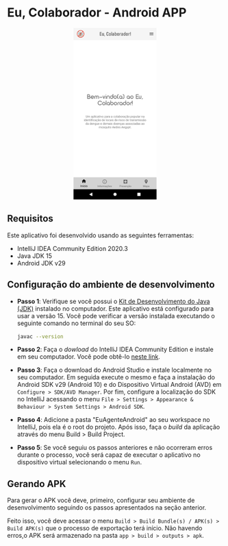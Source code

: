 # Eu, Colaborador - Android APP

<span style="display: block; text-align:center;">
    <img src="eu-colaborador.png" height="400" >
</span>

## Requisitos

Este aplicativo foi desenvolvido usando as seguintes ferramentas:

- IntelliJ IDEA Community Edition 2020.3
- Java JDK 15
- Android JDK v29

## Configuração do ambiente de desenvolvimento

- **Passo 1**: Verifique se você possui o [Kit de Desenvolvimento do Java (JDK)](https://www.oracle.com/java/technologies/javase/jdk15-archive-downloads.html) instalado no computador. Este aplicativo está configurado para usar a versão 15. Você pode verificar a versão instalada executando o seguinte comando no terminal do seu SO:

  ```bash
  javac --version
  ```

- **Passo 2**: Faça o _dowload_ do IntelliJ IDEA Community Edition e instale em seu computador. Você pode obtê-lo [neste link](https://www.jetbrains.com/pt-br/idea/download).

- **Passo 3**: Faça o download do Android Studio e instale localmente no seu computador. Em seguida execute o mesmo e faça a instalação do Android SDK v29 (Android 10) e do Dispositivo Virtual Android (AVD) em `Configure > SDK/AVD Manager`. Por fim, configure a localização do SDK no IntelliJ acessando o menu `File > Settings > Appearance & Behaviour > System Settings > Android SDK`.

- **Passo 4**: Adicione a pasta "EuAgenteAndroid" ao seu workspace no IntelliJ, pois ela é o root do projeto.  Após isso, faça o _build_ da aplicação através do menu Build > Build Project.

- **Passo 5**: Se você seguiu os passos anteriores e não ocorreram erros durante o processo, você será capaz de executar o aplicativo no dispositivo virtual selecionando o menu `Run`.

## Gerando APK

Para gerar o APK você deve, primeiro, configurar seu ambiente de desenvolvimento seguindo os passos apresentados na seção anterior.

Feito isso, você deve acessar o menu `Build > Build Bundle(s) / APK(s) > Build APK(s)` que o processo de exportação terá início. 
Não havendo erros,o APK será armazenado na pasta `app > build > outputs > apk`.
